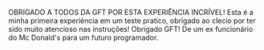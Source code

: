 OBRIGADO A TODOS DA GFT POR ESTA EXPERIÊNCIA INCRÍVEL! Esta é a minha primeira experiência em um teste pratico, obrigado ao clecio por ter sido muito atencioso nas instruções! Obrigado GFT! 
De um ex funcionário do Mc Donald's para um futuro programador.
